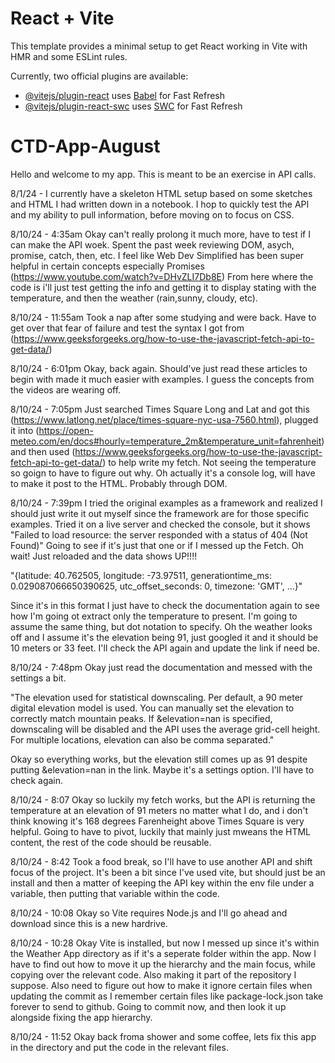 # React + Vite

This template provides a minimal setup to get React working in Vite with HMR and some ESLint rules.

Currently, two official plugins are available:

- [@vitejs/plugin-react](https://github.com/vitejs/vite-plugin-react/blob/main/packages/plugin-react/README.md) uses [Babel](https://babeljs.io/) for Fast Refresh
- [@vitejs/plugin-react-swc](https://github.com/vitejs/vite-plugin-react-swc) uses [SWC](https://swc.rs/) for Fast Refresh

# CTD-App-August

Hello and welcome to my app. This is meant to be an exercise in API calls. 

8/1/24 - 
I currently have a skeleton HTML setup based on some sketches and HTML I had written down in a notebook. I hop to quickly test the API and my ability to pull information, before moving on to focus on CSS. 

8/10/24 - 4:35am
Okay can't really prolong it much more, have to test if I can make the API woek. Spent the past week reviewing DOM, asych, promise, catch, then, etc. 
I feel like Web Dev Simplified has been super helpful in certain concepts especially Promises (https://www.youtube.com/watch?v=DHvZLI7Db8E)
From here where the code is i'll just test getting the info and getting it to display stating with the temperature, and then the weather (rain,sunny, cloudy, etc). 

8/10/24 - 11:55am
Took a nap after some studying and were back. Have to get over that fear of failure and test the syntax I got from (https://www.geeksforgeeks.org/how-to-use-the-javascript-fetch-api-to-get-data/)

8/10/24 - 6:01pm
Okay, back again. Should've just read these articles to begin with made it much easier with examples. I guess the concepts from the videos are wearing off. 

8/10/24 - 7:05pm
Just searched Times Square Long and Lat and got this (https://www.latlong.net/place/times-square-nyc-usa-7560.html), plugged it into (https://open-meteo.com/en/docs#hourly=temperature_2m&temperature_unit=fahrenheit) and then used (https://www.geeksforgeeks.org/how-to-use-the-javascript-fetch-api-to-get-data/) to help write my fetch. Not seeing the temperature so goign to have to figure out why. Oh actually it's a console log, will have to make it post to the HTML. Probably through DOM. 

8/10/24 - 7:39pm
I tried the original examples as a framework and realized I should just write it out myself since the framework are for those specific examples. Tried it on a live server and checked the console, but it shows "Failed to load resource: the server responded with a status of 404 (Not Found)" Going to see if it's just that one or if I messed up the Fetch. Oh wait! Just reloaded and the data shows UP!!!!

"{latitude: 40.762505, longitude: -73.97511, generationtime_ms: 0.029087066650390625, utc_offset_seconds: 0, timezone: 'GMT', …}"

Since it's in this format I just have to check the documentation again to see how I'm going ot extract only the temperature to present. I'm going to assume the same thing, but dot notation to specify. Oh the weather looks off and I assume it's the elevation being 91, just googled it and it should be 10 meters or 33 feet. I'll check the API again and update the link if need be. 

8/10/24 - 7:48pm
Okay just read the documentation and messed with the settings a bit. 

"The elevation used for statistical downscaling. Per default, a 90 meter digital elevation model is used. You can manually set the elevation to correctly match mountain peaks. If &elevation=nan is specified, downscaling will be disabled and the API uses the average grid-cell height. For multiple locations, elevation can also be comma separated."

Okay so everything works, but the elevation still comes up as 91 despite putting &elevation=nan in the link. Maybe it's a settings option. I'll have to check again.  

8/10/24 - 8:07
Okay so luckily my fetch works, but the API is returning the temperature at an elevation of 91 meters no matter what I do, and i don't think knowing it's 168 degrees Farenheight above Times Square is very helpful. Going to have to pivot, luckily that mainly just mweans the HTML content, the rest of the code should be reusable. 

8/10/24 - 8:42
Took a food break, so I'll have to use another API and shift focus of the project. It's been a bit since I've used vite, but should just be an install and then a matter of keeping the API key within the env file under a variable, then putting that variable within the code. 

8/10/24 - 10:08 
Okay so Vite requires Node.js and I'll go ahead and download since this is a new hardrive. 

8/10/24 - 10:28 
Okay Vite is installed, but now I messed up since it's within the Weather App directory as if it's a seperate folder within the app. Now I have to find out how to move it up the hierarchy and the main focus, while copying over the relevant code. Also making it part of the repository I suppose. Also need to figure out how to make it ignore certain files when updating the commit as I remember certain files like package-lock.json take forever to send to github. Going to commit now, and then look it up alongside fixing the app hierarchy. 

8/10/24 - 11:52
Okay back froma  shower and some coffee, lets fix this app in the directory and put the code in the relevant files.
